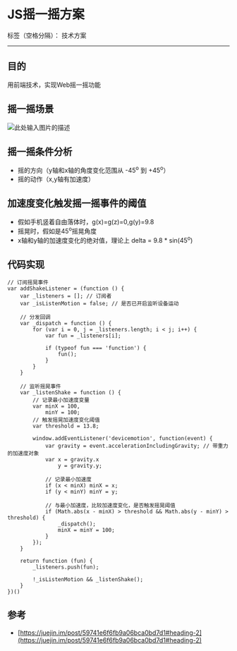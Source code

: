 # JS摇一摇方案

标签（空格分隔）： 技术方案

---

## 目的

用前端技术，实现Web摇一摇功能

## 摇一摇场景

![此处输入图片的描述][1]
  
## 摇一摇条件分析

- 摇的方向（y轴和x轴的角度变化范围从 -45<sup>o</sup> 到 +45<sup>o</sup>）
- 摇的动作（x,y轴有加速度）

## 加速度变化触发摇一摇事件的阈值

- 假如手机竖着自由落体时，g(x)=g(z)=0,g(y)=9.8
- 摇晃时，假如是45<sup>o</sup>摇晃角度
- x轴和y轴的加速度变化的绝对值，理论上 delta = 9.8 * sin(45<sup>o</sup>) 


## 代码实现

```
// 订阅摇晃事件
var addShakeListener = (function () {
    var _listeners = []; // 订阅者
    var _isListenMotion = false; // 是否已开启监听设备运动

    // 分发回调
    var _dispatch = function () {
        for (var i = 0, j = _listeners.length; i < j; i++) {
            var fun = _listeners[i];

            if (typeof fun === 'function') {
                fun();
            }
        }
    }

    // 监听摇晃事件
    var _listenShake = function () {
        // 记录最小加速度变量
        var minX = 100,
            minY = 100;
        // 触发摇晃加速度变化阈值
        var threshold = 13.8;

        window.addEventListener('devicemotion', function(event) {
            var gravity = event.accelerationIncludingGravity; // 带重力的加速度对象
            var x = gravity.x
                y = gravity.y;
            
            // 记录最小加速度
            if (x < minX) minX = x;
            if (y < minY) minY = y;

            // 与最小加速度，比较加速度变化，是否触发摇晃阈值
            if (Math.abs(x - minX) > threshold && Math.abs(y - minY) > threshold) {
                _dispatch();
                minX = minY = 100;
            }
        });
    }

    return function (fun) {
        _listeners.push(fun);

        !_isListenMotion && _listenShake();
    }
})()

```


## 参考

- [https://juejin.im/post/59741e6f6fb9a06bca0bd7d1#heading-2](https://juejin.im/post/59741e6f6fb9a06bca0bd7d1#heading-2)

[1]: https://github.com/winfredwyw/notes/blob/master/assets/201801/8.webp